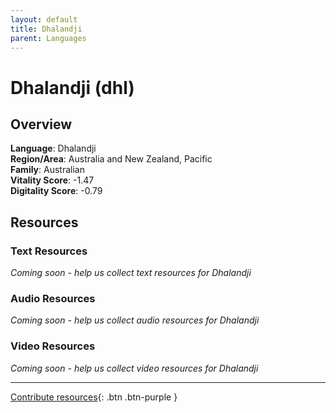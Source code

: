 ```yaml
---
layout: default
title: Dhalandji
parent: Languages
---
```


# Dhalandji (dhl)

## Overview

**Language**: Dhalandji  
**Region/Area**: Australia and New Zealand, Pacific  
**Family**: Australian  
**Vitality Score**: -1.47  
**Digitality Score**: -0.79  

## Resources

### Text Resources
*Coming soon - help us collect text resources for Dhalandji*

### Audio Resources
*Coming soon - help us collect audio resources for Dhalandji*

### Video Resources
*Coming soon - help us collect video resources for Dhalandji*

---

[Contribute resources](https://fairtrain.github.io/){: .btn .btn-purple }
